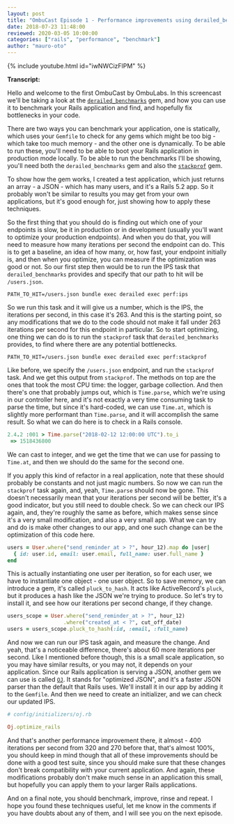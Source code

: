 ```yaml
---
layout: post
title: "OmbuCast Episode 1 - Performance improvements using derailed_benchmarks"
date: 2018-07-23 11:48:00
reviewed: 2020-03-05 10:00:00
categories: ["rails", "performance", "benchmark"]
author: "mauro-oto"
---
```


{% include youtube.html id="iwNWCizFlPM" %}

**Transcript:**

Hello and welcome to the first OmbuCast by OmbuLabs. In this screencast we'll
be taking a look at the
[`derailed_benchmarks`](https://github.com/schneems/derailed_benchmarks) gem,
and how you can use it to benchmark your Rails application and find, and
hopefully fix bottlenecks in your code.

<!--more-->

There are two ways you can benchmark your application, one is statically, which
uses your `Gemfile` to check for any gems which might be too big - which take
too much memory - and the other one is dynamically. To be able to run these,
you'll need to be able to boot your Rails application in production mode
locally. To be able to run the benchmarks I'll be showing, you'll need both the
`derailed_benchmarks` gem and also the
[`stackprof`](https://github.com/tmm1/stackprof) gem.

To show how the gem works, I created a test application, which just returns an
array - a JSON - which has many users, and it's a Rails 5.2 app. So it probably
won't be similar to results you may get from your own applications, but it's
good enough for, just showing how to apply these techniques.

So the first thing that you should do is finding out which one of your endpoints
is slow, be it in production or in development (usually you'll want to optimize
your production endpoints). And when you do that, you will need to measure how
many iterations per second the endpoint can do. This is to get a baseline, an
idea of how many, or, how fast, your endpoint initially is, and then when you
optimize, you can measure if the optimization was good or not. So our first step
then would be to run the IPS task that `derailed_benchmarks` provides and
specify that our path to hit will be `/users.json`.

`PATH_TO_HIT=/users.json bundle exec derailed exec perf:ips`

So we run this task and it will give us a number, which is the
IPS, the iterations per second, in this case it's 263. And this is the starting
point, so any modifications that we do to the code should not make it fall under
263 iterations per second for this endpoint in particular. So to start
optimizing, one thing we can do is to run the `stackprof` task that
`derailed_benchmarks` provides, to find where there are any potential
bottlenecks.

`PATH_TO_HIT=/users.json bundle exec derailed exec perf:stackprof`

Like before, we specify the `/users.json` endpoint, and run the
`stackprof` task. And we get this output from `stackprof`. The methods on top
are the ones that took the most CPU time: the logger, garbage collection. And
then there's one that probably jumps out, which is `Time.parse`, which we're
using in our controller here, and it's not exactly a very time consuming task to
parse the time, but since it's hard-coded, we can use `Time.at`, which is
slightly more performant than `Time.parse`, and it will accomplish the same
result. So what we can do here is to check in a Rails console.

```ruby
2.4.2 :001 > Time.parse("2018-02-12 12:00:00 UTC").to_i
 => 1518436800
```

We can cast to integer, and we get the time that we can use for passing to
`Time.at`, and then we should do the same for the second one.

If you apply this kind of refactor in a real application, note that these should
probably be constants and not just magic numbers. So now we can run the
`stackprof` task again, and, yeah, `Time.parse` should now be gone. This doesn't
necessarily mean that your iterations per second will be better, it's a good
indicator, but you still need to double check. So we can check our IPS again,
and, they're roughly the same as before, which makes sense since it's a very
small modification, and also a very small app. What we can try and do is make
other changes to our app, and one such change can be the optimization of this
code here.

```ruby
users = User.where("send_reminder_at > ?", hour_12).map do |user|
  { id: user.id, email: user.email, full_name: user.full_name }
end
```

This is actually instantiating one user per iteration, so for each user, we have
to instantiate one object - one user object. So to save memory, we can introduce
a gem, it's called `pluck_to_hash`. It acts like ActiveRecord's `pluck`, but it
produces a hash like the JSON we're trying to produce. So let's try to install
it, and see how our iterations per second change, if they change.

```ruby
users_scope = User.where("send_reminder_at > ?", hour_12)
                  .where("created_at < ?", cut_off_date)
users = users_scope.pluck_to_hash(:id, :email, :full_name)
```

And now we can run our IPS task again, and measure the change. And yeah,
that's a noticeable difference, there's about 60 more iterations per second.
Like I mentioned before though, this is a small scale application, so you may
have similar results, or you may not, it depends on your application. Since our
Rails application is serving a JSON, another gem we can use is called
[`OJ`](https://github.com/ohler55/oj). It stands for "optimized JSON", and it's
a faster JSON parser than the default that Rails uses. We'll install it in our
app by adding it to the `Gemfile`. And then we need to create an initializer,
and we can check our updated IPS.

```ruby
# config/initializers/oj.rb

Oj.optimize_rails
```

And that's another performance improvement there, it almost - 400 iterations per
second from 320 and 270 before that, that's almost 100%, you should keep in mind
though that all of these improvements should be done with a good test suite,
since you should make sure that these changes don't break compatibility with
your current application. And again, these modifications probably don't make
much sense in an application this small, but hopefully you can apply them to
your larger Rails applications.

And on a final note, you should benchmark, improve, rinse and repeat. I hope you
found these techniques useful, let me know in the comments if you have doubts
about any of them, and I will see you on the next episode.
